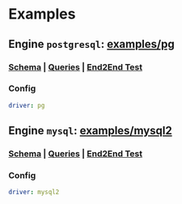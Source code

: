 # Examples
## Engine `postgresql`: [examples/pg](../examples/pg)

### [Schema](../examples/authors/postgresql/schema.sql) | [Queries](../examples/authors/postgresql/query.sql) | [End2End Test](../tests/end2end_pg.rb)

### Config
```yaml
driver: pg
```

## Engine `mysql`: [examples/mysql2](../examples/mysql2)

### [Schema](../examples/authors/mysql/schema.sql) | [Queries](../examples/authors/mysql/query.sql) | [End2End Test](../tests/end2end_mysql2.rb)

### Config
```yaml
driver: mysql2
```

